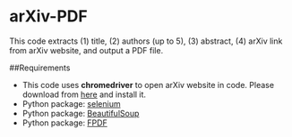 # arXiv-PDF
This code extracts (1) title, (2) authors (up to 5), (3) abstract, (4) arXiv link from arXiv website, and output a PDF file.

##Requirements
- This code uses **chromedriver** to open arXiv website in code. Please download from [here](https://chromedriver.chromium.org) and install it.
- Python package: [selenium](https://selenium-python.readthedocs.io/installation.html)
- Python package: [BeautifulSoup](https://www.crummy.com/software/BeautifulSoup/bs4/doc/)
- Python package: [FPDF](https://pyfpdf.readthedocs.io/en/latest/)

